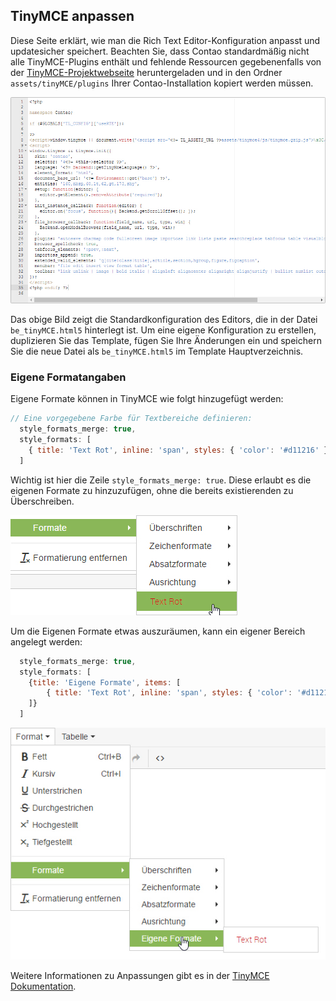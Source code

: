 ## TinyMCE anpassen

Diese Seite erklärt, wie man die Rich Text Editor-Konfiguration anpasst und
updatesicher speichert. Beachten Sie, dass Contao standardmäßig nicht alle
TinyMCE-Plugins enthält und fehlende Ressourcen gegebenenfalls von der
[TinyMCE-Projektwebseite][1] heruntergeladen und in den Ordner
`assets/tinyMCE/plugins` Ihrer Contao-Installation kopiert werden müssen.

![](images/tinyMCE4.jpg)

Das obige Bild zeigt die Standardkonfiguration des Editors, die in der Datei
`be_tinyMCE.html5` hinterlegt ist. Um eine eigene Konfiguration zu
erstellen, duplizieren Sie das Template, fügen Sie Ihre Änderungen ein und
speichern Sie die neue Datei als `be_tinyMCE.html5` im Template Hauptverzeichnis.


### Eigene Formatangaben

Eigene Formate können in TinyMCE wie folgt hinzugefügt werden:

```js
// Eine vorgegebene Farbe für Textbereiche definieren:
  style_formats_merge: true,
  style_formats: [
    { title: 'Text Rot', inline: 'span', styles: { 'color': '#d11216' }, classes: 'text-red' },
  ]
```

Wichtig ist hier die Zeile `style_formats_merge: true`.
Diese erlaubt es die eigenen Formate zu hinzuzufügen, ohne die bereits existierenden
zu Überschreiben.

![](images/tinyMCE4Custom.jpg)

Um die Eigenen Formate etwas auszuräumen, kann ein eigener Bereich angelegt werden:

```js
  style_formats_merge: true,
  style_formats: [
  	{title: 'Eigene Formate', items: [
  		{ title: 'Text Rot', inline: 'span', styles: { 'color': '#d11216'}, classes: 'text-red' },
  	]}
  ]
```

![](images/tinyMCE4CustomFormat.jpg)

Weitere Informationen zu Anpassungen gibt es in der [TinyMCE Dokumentation][2].


[1]: https://www.tinymce.com/
[2]: https://www.tinymce.com/docs/configure/
